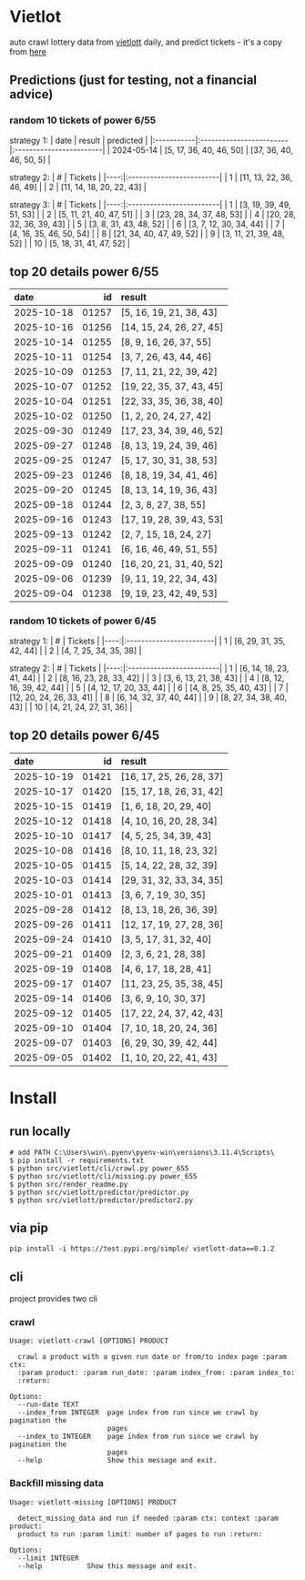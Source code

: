 # Vietlot
auto crawl lottery data from [vietlott](https://vietlott.vn) daily, and predict tickets - it's a copy from [here](https://github.com/vietvudanh/vietlott-data)
## Predictions (just for testing, not a financial advice)
### random 10 tickets of power 6/55

strategy 1:
| date       | result                  | predicted               |
|:-----------|:------------------------|:------------------------|
| 2024-05-14 | [5, 17, 36, 40, 46, 50] | [37, 36, 40, 46, 50, 5] |

strategy 2:
|   # | Tickets                  |
|----:|:-------------------------|
|   1 | [11, 13, 22, 36, 46, 49] |
|   2 | [11, 14, 18, 20, 22, 43] |

strategy 3:
|   # | Tickets                  |
|----:|:-------------------------|
|   1 | [3, 19, 39, 49, 51, 53]  |
|   2 | [5, 11, 21, 40, 47, 51]  |
|   3 | [23, 28, 34, 37, 48, 53] |
|   4 | [20, 28, 32, 36, 39, 43] |
|   5 | [3, 8, 31, 43, 48, 52]   |
|   6 | [3, 7, 12, 30, 34, 44]   |
|   7 | [4, 16, 35, 46, 50, 54]  |
|   8 | [21, 34, 40, 47, 49, 52] |
|   9 | [3, 11, 21, 39, 48, 52]  |
|  10 | [5, 18, 31, 41, 47, 52]  |

## top 20 details power 6/55
| date       |    id | result                   |
|:-----------|------:|:-------------------------|
| 2025-10-18 | 01257 | [5, 16, 19, 21, 38, 43]  |
| 2025-10-16 | 01256 | [14, 15, 24, 26, 27, 45] |
| 2025-10-14 | 01255 | [8, 9, 16, 26, 37, 55]   |
| 2025-10-11 | 01254 | [3, 7, 26, 43, 44, 46]   |
| 2025-10-09 | 01253 | [7, 11, 21, 22, 39, 42]  |
| 2025-10-07 | 01252 | [19, 22, 35, 37, 43, 45] |
| 2025-10-04 | 01251 | [22, 33, 35, 36, 38, 40] |
| 2025-10-02 | 01250 | [1, 2, 20, 24, 27, 42]   |
| 2025-09-30 | 01249 | [17, 23, 34, 39, 46, 52] |
| 2025-09-27 | 01248 | [8, 13, 19, 24, 39, 46]  |
| 2025-09-25 | 01247 | [5, 17, 30, 31, 38, 53]  |
| 2025-09-23 | 01246 | [8, 18, 19, 34, 41, 46]  |
| 2025-09-20 | 01245 | [8, 13, 14, 19, 36, 43]  |
| 2025-09-18 | 01244 | [2, 3, 8, 27, 38, 55]    |
| 2025-09-16 | 01243 | [17, 19, 28, 39, 43, 53] |
| 2025-09-13 | 01242 | [2, 7, 15, 18, 24, 27]   |
| 2025-09-11 | 01241 | [6, 16, 46, 49, 51, 55]  |
| 2025-09-09 | 01240 | [16, 20, 21, 31, 40, 52] |
| 2025-09-06 | 01239 | [9, 11, 19, 22, 34, 43]  |
| 2025-09-04 | 01238 | [9, 19, 23, 42, 49, 53]  |

### random 10 tickets of power 6/45

strategy 1:
|   # | Tickets                 |
|----:|:------------------------|
|   1 | [6, 29, 31, 35, 42, 44] |
|   2 | [4, 7, 25, 34, 35, 38]  |

strategy 2:
|   # | Tickets                  |
|----:|:-------------------------|
|   1 | [6, 14, 18, 23, 41, 44]  |
|   2 | [8, 16, 23, 28, 33, 42]  |
|   3 | [3, 6, 13, 21, 38, 43]   |
|   4 | [8, 12, 16, 39, 42, 44]  |
|   5 | [4, 12, 17, 20, 33, 44]  |
|   6 | [4, 8, 25, 35, 40, 43]   |
|   7 | [12, 20, 24, 26, 33, 41] |
|   8 | [6, 14, 32, 37, 40, 44]  |
|   9 | [8, 27, 34, 38, 40, 43]  |
|  10 | [4, 21, 24, 27, 31, 36]  |

## top 20 details power 6/45
| date       |    id | result                   |
|:-----------|------:|:-------------------------|
| 2025-10-19 | 01421 | [16, 17, 25, 26, 28, 37] |
| 2025-10-17 | 01420 | [15, 17, 18, 26, 31, 42] |
| 2025-10-15 | 01419 | [1, 6, 18, 20, 29, 40]   |
| 2025-10-12 | 01418 | [4, 10, 16, 20, 28, 34]  |
| 2025-10-10 | 01417 | [4, 5, 25, 34, 39, 43]   |
| 2025-10-08 | 01416 | [8, 10, 11, 18, 23, 32]  |
| 2025-10-05 | 01415 | [5, 14, 22, 28, 32, 39]  |
| 2025-10-03 | 01414 | [29, 31, 32, 33, 34, 35] |
| 2025-10-01 | 01413 | [3, 6, 7, 19, 30, 35]    |
| 2025-09-28 | 01412 | [8, 13, 18, 26, 36, 39]  |
| 2025-09-26 | 01411 | [12, 17, 19, 27, 28, 36] |
| 2025-09-24 | 01410 | [3, 5, 17, 31, 32, 40]   |
| 2025-09-21 | 01409 | [2, 3, 6, 21, 28, 38]    |
| 2025-09-19 | 01408 | [4, 6, 17, 18, 28, 41]   |
| 2025-09-17 | 01407 | [11, 23, 25, 35, 38, 45] |
| 2025-09-14 | 01406 | [3, 6, 9, 10, 30, 37]    |
| 2025-09-12 | 01405 | [17, 22, 24, 37, 42, 43] |
| 2025-09-10 | 01404 | [7, 10, 18, 20, 24, 36]  |
| 2025-09-07 | 01403 | [6, 29, 30, 39, 42, 44]  |
| 2025-09-05 | 01402 | [1, 10, 20, 22, 41, 43]  |

<!---
stats 6/55 all time - stats.to_markdown(index=False)
stats 6/55 -15d - stats_15d.to_markdown(index=False)
stats 6/55 -30d - stats_30d.to_markdown(index=False)
stats 6/55 -60d - stats_60d.to_markdown(index=False)
stats 6/55 -90d - stats_90d.to_markdown(index=False)
-->

# Install
 
## run locally

```shell
# add PATH C:\Users\win\.pyenv\pyenv-win\versions\3.11.4\Scripts\
$ pip install -r requirements.txt
$ python src/vietlott/cli/crawl.py power_655
$ python src/vietlott/cli/missing.py power_655
$ python src/render_readme.py
$ python src/vietlott/predictor/predictor.py
$ python src/vietlott/predictor/predictor2.py
```
 
## via pip

```shell
pip install -i https://test.pypi.org/simple/ vietlott-data==0.1.2
```

## cli
project provides two cli

### crawl
```shell
Usage: vietlott-crawl [OPTIONS] PRODUCT

  crawl a product with a given run date or from/to index page :param ctx:
  :param product: :param run_date: :param index_from: :param index_to:
  :return:

Options:
  --run-date TEXT
  --index_from INTEGER  page index from run since we crawl by pagination the
                        pages
  --index_to INTEGER    page index from run since we crawl by pagination the
                        pages
  --help                Show this message and exit.
```

### Backfill missing data

```shell
Usage: vietlott-missing [OPTIONS] PRODUCT

  detect_missing_data and run if needed :param ctx: context :param product:
  product to run :param limit: number of pages to run :return:

Options:
  --limit INTEGER
  --help           Show this message and exit.
```

